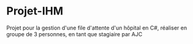 # Projet-IHM
Projet pour la gestion d'une file d'attente d'un hôpital en C#, réaliser en groupe de 3 personnes, en tant que stagiaire par AJC
